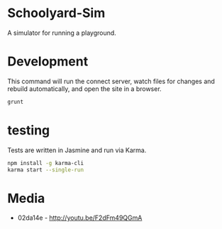 Schoolyard-Sim
==============

A simulator for running a playground.

Development
===========

This command will run the connect server, watch files for changes and
rebuild automatically, and open the site in a browser.

```bash
grunt
```

# testing

Tests are written in Jasmine and run via Karma.

```bash
npm install -g karma-cli
karma start --single-run
```

Media
=====

* 02da14e - http://youtu.be/F2dFm49QGmA

